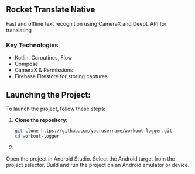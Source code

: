 ## Rocket Translate Native

Fast and offline text recognition using CameraX and DeepL API for translating

### Key Technologies
- Kotlin, Coroutines, Flow
- Compose
- CameraX & Permissions
- Firebase Firestore for storing captures

## Launching the Project:

To launch the project, follow these steps:

1. **Clone the repository**:
   ```bash
   git clone https://github.com/yourusername/workout-logger.git
   cd workout-logger

2.
  Open the project in Android Studio.
  Select the Android target from the project selector.
  Build and run the project on an Android emulator or device.

